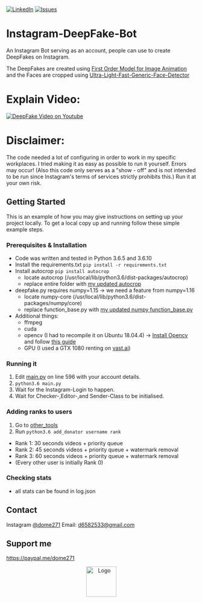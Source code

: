 [![LinkedIn][linkedin-shield]][linkedin-url]
[![Issues][issues-shield]][issues-url]
# Instagram-DeepFake-Bot
An Instagram Bot serving as an account, people can use to create DeepFakes on Instagram.

The DeepFakes are created using [First Order Model for Image Animation](https://github.com/AliaksandrSiarohin/first-order-model) and the Faces are cropped using [Ultra-Light-Fast-Generic-Face-Detector](https://github.com/Linzaer/Ultra-Light-Fast-Generic-Face-Detector-1MB)

# Explain Video:
[![DeepFake Video on Youtube](https://i.imgur.com/JvnD4XC.png)](https://www.youtube.com/watch?v=qKWYGH8iSng)

# Disclaimer:
The code needed a lot of configuring in order to work in my specific workplaces. 
I tried making it as easy as possible to run it yourself. Errors may occur!
(Also this code only serves as a "show - off" and is not intended to be run since Instagram's terms of services strictly prohibits this.)
Run it at your own risk.


## Getting Started

This is an example of how you may give instructions on setting up your project locally.
To get a local copy up and running follow these simple example steps.

### Prerequisites & Installation

* Code was written and tested in Python 3.6.5 and 3.6.10
* Install the requirements.txt
```pip install -r requirements.txt```
* Install autocrop
```pip install autocrop```
  * locate autocrop (/usr/local/lib/python3.6/dist-packages/autocrop)
  * replace entire folder with [my updated autocrop](https://github.com/dome272/Instagram-DeepFake-Bot/tree/master/face_detection/autocrop)
* deepfake.py requires numpy=1.15 -> we need a feature from numpy=1.16
  * locate numpy-core (/usr/local/lib/python3.6/dist-packages/numpy/core)
  * replace function_base.py with [my updated numpy function_base.py](https://github.com/dome272/Instagram-DeepFake-Bot/blob/master/files/function_base.py)
* Additional things:
  * ffmpeg
  * cuda
  * opencv (I had to recompile it on Ubuntu 18.04.4) -> [Install Opencv](https://docs.opencv.org/master/d7/d9f/tutorial_linux_install.html) and follow [this guide](https://github.com/opencv/opencv/issues/8471#issuecomment-321199220)
  * GPU (I used a GTX 1080 renting on [vast.ai](https://vast.ai/console/create/))
  

### Running it

1. Edit [main.py](https://github.com/dome272/Instagram-DeepFake-Bot/blob/master/main.py) on line 596 with your account details.
2. ```python3.6 main.py```
3. Wait for the Instagram-Login to happen.
4. Wait for Checker-,Editor-,and Sender-Class to be initialised.


### Adding ranks to users
1. Go to [other_tools](https://github.com/dome272/Instagram-DeepFake-Bot/tree/master/other_tools)
2. Run ```python3.6 add_donator username rank```
  * Rank 1: 30 seconds videos + priority queue
  * Rank 2: 45 seconds videos + priority queue + watermark removal
  * Rank 3: 60 seconds videos + priority queue + watermark removal
  * (Every other user is initially Rank 0)

### Checking stats
* all stats can be found in log.json

<!-- CONTACT -->
## Contact
Instagram [@dome271](https://instagram.com/dome271) 
Email: d6582533@gmail.com

## Support me
https://paypal.me/dome271

<p align="center">
  <a href="https://github.com/dome272/Instagram-DeepFake-Bot">
    <img src="files/logo.png" alt="Logo" width="80" height="80">
  </a>
</p>


<!-- MARKDOWN LINKS & IMAGES -->
[issues-shield]: https://img.shields.io/github/issues/othneildrew/Best-README-Template.svg?style=flat-square
[issues-url]: https://github.com/othneildrew/Best-README-Template/issues
[linkedin-shield]: https://img.shields.io/badge/-LinkedIn-black.svg?style=flat-square&logo=linkedin&colorB=555
[linkedin-url]: https://www.linkedin.com/in/dominic-rampas-7bb2ba1b8/
